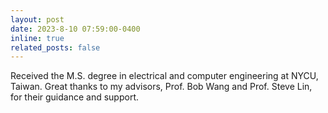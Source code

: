 ```yaml
---
layout: post
date: 2023-8-10 07:59:00-0400
inline: true
related_posts: false
---
```


Received the M.S. degree in electrical and computer engineering at NYCU, Taiwan. Great thanks to my advisors, Prof. Bob Wang and Prof. Steve Lin, for their guidance and support.
